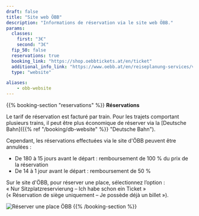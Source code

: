 ```yaml
---
draft: false
title: "Site web ÖBB"
description: "Informations de réservation via le site web ÖBB."
params:
  classes:
    first: "3€"
    second: "3€"
  fip_50: false
  reservations: true
  booking_link: "https://shop.oebbtickets.at/en/ticket"
  additional_info_link: "https://www.oebb.at/en/reiseplanung-services/vor-ihrer-reise/reservierung-sitzplatz"
  type: "website"

aliases:
    - obb-website
---
```


{{% booking-section "reservations" %}}
**Réservations**

Le tarif de réservation est facturé par train. Pour les trajets comportant plusieurs trains, il peut être plus économique de réserver via la [Deutsche Bahn]({{% ref "/booking/db-website" %}} "Deutsche Bahn").

Cependant, les réservations effectuées via le site d'ÖBB peuvent être annulées :

- De 180 à 15 jours avant le départ : remboursement de 100 % du prix de la réservation
- De 14 à 1 jour avant le départ : remboursement de 50 %

Sur le site d'ÖBB, pour réserver une place, sélectionnez l’option : \
« Nur Sitzplatzreservierung – Ich habe schon ein Ticket » \
(« Réservation de siège uniquement – Je possède déjà un billet »).

![Réserver une place ÖBB](oebb_reservation.webp)
{{% /booking-section %}}
